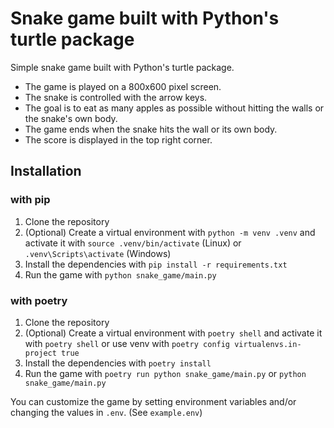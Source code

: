 <!-- description from pyproject.toml) -->
# Snake game built with Python's turtle package

Simple snake game built with Python's turtle package. 
- The game is played on a 800x600 pixel screen. 
- The snake is controlled with the arrow keys. 
- The goal is to eat as many apples as possible without hitting the walls or the snake's own body. 
- The game ends when the snake hits the wall or its own body. 
- The score is displayed in the top right corner.

## Installation

### with pip
1. Clone the repository
2. (Optional) Create a virtual environment with `python -m venv .venv` and activate 
   it with `source .venv/bin/activate` (Linux) or `.venv\Scripts\activate` (Windows)
3. Install the dependencies with `pip install -r requirements.txt`
4. Run the game with `python snake_game/main.py`

### with poetry
1. Clone the repository
2. (Optional) Create a virtual environment with `poetry shell` and activate it with 
   `poetry shell` or use venv with `poetry config virtualenvs.in-project true`
3. Install the dependencies with `poetry install`
4. Run the game with `poetry run python snake_game/main.py` or `python snake_game/main.py`


You can customize the game by setting environment variables and/or changing the values in `.env`. (See `example.env`)